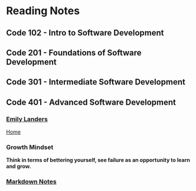 # Reading Notes

## Code 102 - Intro to Software Development

## Code 201 - Foundations of Software Development

## Code 301 - Intermediate Software Development

## Code 401 - Advanced Software Development

### [Emily Landers](github.com/emily-landers)

[Home](Home.md)

### Growth Mindset

**Think in terms of bettering yourself, see failure as an opportunity to learn and grow.**

### [Markdown Notes](https://emily-landers.github.io/reading-notes/markdown)
